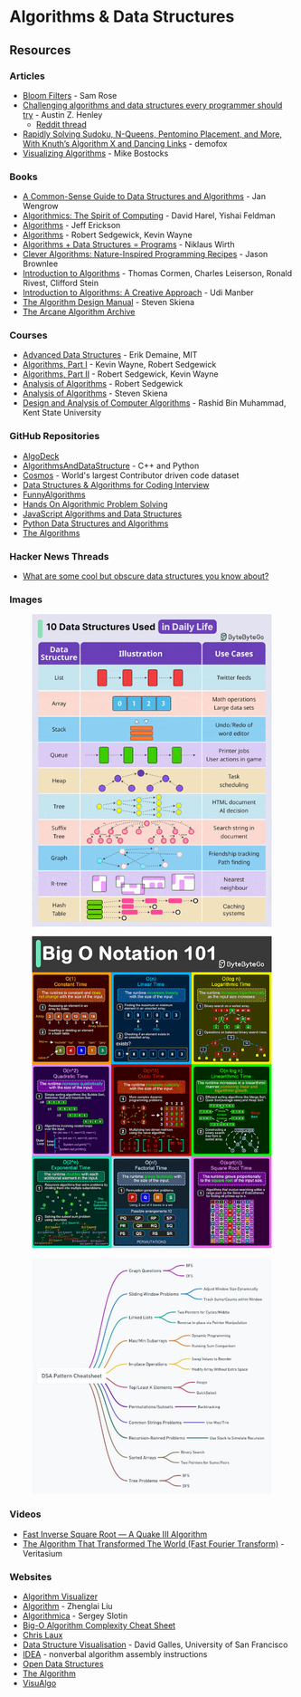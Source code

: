 # Algorithms & Data Structures

## Resources

### Articles

* [Bloom Filters](https://samwho.dev/bloom-filters/) - Sam Rose
* [Challenging algorithms and data structures every programmer should try](https://austinhenley.com/blog/challengingalgorithms.html) - Austin Z. Henley
  * [Reddit thread](https://www.reddit.com/r/programming/comments/zs0git/challenging_algorithms_and_data_structures_every/)
* [Rapidly Solving Sudoku, N-Queens, Pentomino Placement, and More, With Knuth’s Algorithm X and Dancing Links](https://blog.demofox.org/2022/10/30/rapidly-solving-sudoku-n-queens-pentomino-placement-and-more-with-knuths-algorithm-x-and-dancing-links/?utm_source=blog.quastor.org\&utm_medium=referral\&utm_campaign=how-shopify-scaled-their-black-friday-live-dashboard) - demofox
* [Visualizing Algorithms](https://bost.ocks.org/mike/algorithms/) - Mike Bostocks

### Books

* [A Common-Sense Guide to Data Structures and Algorithms](https://smile.amazon.co.uk/Common-Sense-Guide-Data-Structures-Algorithms/dp/1680507222/) - Jan Wengrow
* [Algorithmics: The Spirit of Computing](https://smile.amazon.co.uk/dp/0321117840) - David Harel, Yishai Feldman
* [Algorithms](https://jeffe.cs.illinois.edu/teaching/algorithms/) - Jeff Erickson
* [Algorithms](https://smile.amazon.co.uk/Algorithms-Robert-Sedgewick/dp/032157351X/) - Robert Sedgewick, Kevin Wayne
* [Algorithms + Data Structures = Programs](https://www.cl72.org/110dataAlgo/Algorithms%20%20%20Data%20Structures%20=%20Programs%20\[Wirth%201976-02].pdf) - Niklaus Wirth
* [Clever Algorithms: Nature-Inspired Programming Recipes](https://cleveralgorithms.com/nature-inspired/) - Jason Brownlee
* [Introduction to Algorithms](https://smile.amazon.co.uk/Introduction-Algorithms-Thomas-H-Cormen/dp/0262033844/) - Thomas Cormen, Charles Leiserson, Ronald Rivest, Clifford Stein
* [Introduction to Algorithms: A Creative Approach](https://doc.lagout.org/science/0_Computer%20Science/2_Algorithms/Introduction%20to%20Algorithms_%20A%20Creative%20Approach%20\[Manber%201989-01-11].pdf) - Udi Manber
* [The Algorithm Design Manual](https://smile.amazon.co.uk/Algorithm-Design-Manual-Computer-Science/dp/3030542580/) - Steven Skiena
* [The Arcane Algorithm Archive](https://www.algorithm-archive.org/)

### Courses

* [Advanced Data Structures](https://courses.csail.mit.edu/6.851/) - Erik Demaine, MIT
* [Algorithms, Part I](https://www.coursera.org/learn/algorithms-part1) - Kevin Wayne, Robert Sedgewick
* [Algorithms, Part II](https://www.coursera.org/learn/algorithms-part2) - Robert Sedgewick, Kevin Wayne
* [Analysis of Algorithms](https://www.coursera.org/learn/analysis-of-algorithms) - Robert Sedgewick
* [Analysis of Algorithms](https://www.youtube.com/playlist?list=PLOtl7M3yp-DV69F32zdK7YJcNXpTunF2b) - Steven Skiena
* [Design and Analysis of Computer Algorithms](https://www.personal.kent.edu/~rmuhamma/Algorithms/algorithm.html) - Rashid Bin Muhammad, Kent State University

### GitHub Repositories

* [AlgoDeck](https://github.com/teivah/algodeck)
* [AlgorithmsAndDataStructure](https://github.com/codePerfectPlus/AlgorithmsAndDataStructure) - C++ and Python
* [Cosmos](https://github.com/OpenGenus/cosmos/) - World's largest Contributor driven code dataset
* [Data Structures & Algorithms for Coding Interview](https://github.com/SamirPaul1/DSAlgo)
* [FunnyAlgorithms](https://github.com/ReciHub/FunnyAlgorithms)
* [Hands On Algorithmic Problem Solving](https://github.com/liyin2015/Hands-on-Algorithmic-Problem-Solving)
* [JavaScript Algorithms and Data Structures](https://github.com/trekhleb/javascript-algorithms)
* [Python Data Structures and Algorithms](https://github.com/prabhupant/python-ds)
* [The Algorithms](https://github.com/TheAlgorithms)

### Hacker News Threads

* [What are some cool but obscure data structures you know about?](https://news.ycombinator.com/item?id=32186203)

### Images

<figure><img src="../../.gitbook/assets/10 Data Structures Used In Daily Life.gif" alt=""><figcaption></figcaption></figure>

<figure><img src="../../.gitbook/assets/Big O Notation 101.gif" alt=""><figcaption></figcaption></figure>

<figure><img src="../../.gitbook/assets/DSA Pattern Cheatsheet.jpg" alt=""><figcaption></figcaption></figure>

### Videos

* [Fast Inverse Square Root — A Quake III Algorithm](https://www.youtube.com/watch?v=p8u_k2LIZyo)
* [The Algorithm That Transformed The World (Fast Fourier Transform)](https://www.youtube.com/watch?v=nmgFG7PUHfo) - Veritasium

### Websites

* [Algorithm Visualizer](https://algorithm-visualizer.org/)
* [Algorithm](https://liuzhenglaichn.gitbook.io/algorithm) - Zhenglai Liu
* [Algorithmica](https://en.algorithmica.org/) - Sergey Slotin
* [Big-O Algorithm Complexity Cheat Sheet](https://www.bigocheatsheet.com/)
* [Chris Laux](https://www.chrislaux.com/)
* [Data Structure Visualisation](https://www.cs.usfca.edu/~galles/visualization/Algorithms.html) - David Galles, University of San Francisco
* [IDEA](https://idea-instructions.com/) - nonverbal algorithm assembly instructions
* [Open Data Structures](https://opendatastructures.org/)
* [The Algorithm](https://the-algorithms.com/)
* [VisuAlgo](https://visualgo.net/en)

